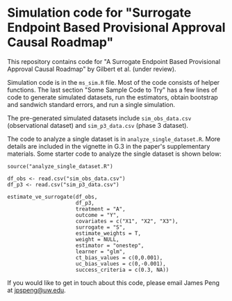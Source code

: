 # Simulation code for "Surrogate Endpoint Based Provisional Approval Causal Roadmap"

This repository contains code for "A Surrogate Endpoint Based Provisional Approval Causal Roadmap" by 
Gilbert et al. (under review). 

Simulation code is in the `ms_sim.R` file. Most of the code consists of helper functions. The last section "Some Sample
Code to Try" has a few lines of code to generate simulated datasets, run the estimators, obtain bootstrap and sandwich 
standard errors, and run a single simulation.

The pre-generated simulated datasets include `sim_obs_data.csv` (observational dataset) and `sim_p3_data.csv` (phase 3 dataset). 

The code to analyze a single dataset is in `analyze_single_dataset.R`. More details are included in the vignette in G.3 in the paper's
supplementary materials. Some starter code to analyze the single dataset is shown below: 

```
source("analyze_single_dataset.R")

df_obs <- read.csv("sim_obs_data.csv")
df_p3 <- read.csv("sim_p3_data.csv")

estimate_ve_surrogate(df_obs, 
                      df_p3,
                      treatment = "A", 
                      outcome = "Y", 
                      covariates = c("X1", "X2", "X3"), 
                      surrogate = "S", 
                      estimate_weights = T, 
                      weight = NULL, 
                      estimator = "onestep", 
                      learner = "glm", 
                      ct_bias_values = c(0,0.001), 
                      uc_bias_values = c(0,-0.001), 
                      success_criteria = c(0.3, NA))

```

If you would like to get in touch about this code, please email James Peng at jpspeng@uw.edu. 
